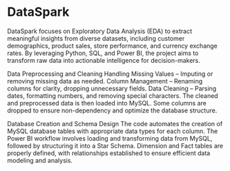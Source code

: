 # DataSpark

DataSpark focuses on Exploratory Data Analysis (EDA) to extract meaningful insights from diverse datasets, including customer demographics, product sales, store performance, and currency exchange rates. By leveraging Python, SQL, and Power BI, the project aims to transform raw data into actionable intelligence for decision-makers.

Data Preprocessing and Cleaning
Handling Missing Values – Imputing or removing missing data as needed.
Column Management – Renaming columns for clarity, dropping unnecessary fields.
Data Cleaning – Parsing dates, formatting numbers, and removing special characters.
The cleaned and preprocessed data is then loaded into MySQL. Some columns are dropped to ensure non-dependency and optimize the database structure.

Database Creation and Schema Design
The code automates the creation of MySQL database tables with appropriate data types for each column.
The Power BI workflow involves loading and transforming data from MySQL, followed by structuring it into a Star Schema.
Dimension and Fact tables are properly defined, with relationships established to ensure efficient data modeling and analysis.

